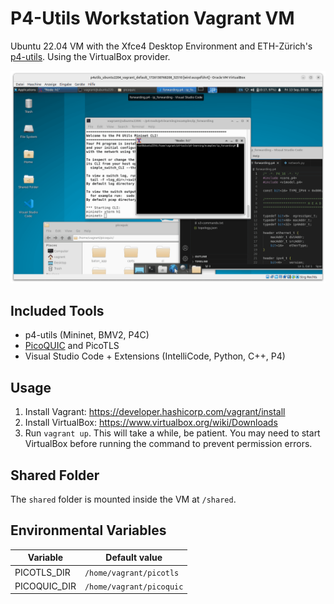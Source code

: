 # P4-Utils Workstation Vagrant VM

Ubuntu 22.04 VM with the Xfce4 Desktop Environment and ETH-Zürich's [p4-utils](https://github.com/nsg-ethz/p4-utils). Using the VirtualBox provider.

<img src="screenshot.png" width="600px" />

## Included Tools

- p4-utils (Mininet, BMV2, P4C)
- [PicoQUIC](https://github.com/private-octopus/picoquic) and PicoTLS 
- Visual Studio Code + Extensions (IntelliCode, Python, C++, P4)

## Usage

1. Install Vagrant: https://developer.hashicorp.com/vagrant/install
2. Install VirtualBox: https://www.virtualbox.org/wiki/Downloads
3. Run `vagrant up`. This will take a while, be patient. You may need to start VirtualBox before running the command to prevent permission errors.

## Shared Folder

The `shared` folder is mounted inside the VM at `/shared`.

## Environmental Variables

Variable        | Default value
----------------|---------------------------------
PICOTLS_DIR     | `/home/vagrant/picotls`
PICOQUIC_DIR    | `/home/vagrant/picoquic`
